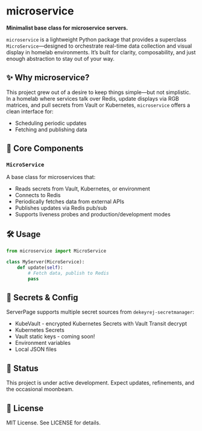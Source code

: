 # microservice

**Minimalist base class for microservice servers.**

`microservice` is a lightweight Python package that provides a superclass `MicroService`—designed to orchestrate real-time data collection and visual display in homelab environments. It’s built for clarity, composability, and just enough abstraction to stay out of your way.

## ✨ Why microservice?

This project grew out of a desire to keep things simple—but not simplistic. In a homelab where services talk over Redis, update displays via RGB matrices, and pull secrets from Vault or Kubernetes, `microservice` offers a clean interface for:

- Scheduling periodic updates
- Fetching and publishing data

## 🧱 Core Components

### `MicroService`

A base class for microservices that:

- Reads secrets from Vault, Kubernetes, or environment
- Connects to Redis
- Periodically fetches data from external APIs
- Publishes updates via Redis pub/sub
- Supports liveness probes and production/development modes

<!-- ## 🌕 Example: Moon Phase Tracker

The `examples/moon_clock/` directory (coming soon) includes:

- `MoonServer`: Fetches sun/moon data from MET Norway’s API and publishes it
- `MoonDisplay`: Renders current time, moon phase, and next moonrise/set on an RGB matrix
- `clientdisplay.py`: Drives the LED panel and handles display cycling, pause/play, and override logic via Redis -->

## 🛠️ Usage

```python
from microservice import MicroService

class MyServer(MicroService):
    def update(self):
        # Fetch data, publish to Redis
        pass
```

## 🔐 Secrets & Config
ServerPage supports multiple secret sources from `dekeyrej-secretmanager`:
- KubeVault - encrypted Kubernetes Secrets with Vault Transit decrypt
- Kubernetes Secrets
- Vault static keys - coming soon!
- Environment variables
- Local JSON files

## 🧪 Status
This project is under active development. Expect updates, refinements, and the occasional moonbeam.

## 📄 License
MIT License. See LICENSE for details.
